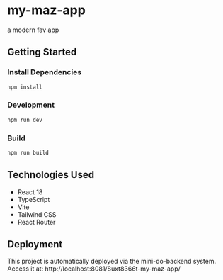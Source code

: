 # my-maz-app

a modern fav app

## Getting Started

### Install Dependencies

```bash
npm install
```

### Development

```bash
npm run dev
```

### Build

```bash
npm run build
```

## Technologies Used

- React 18
- TypeScript
- Vite
- Tailwind CSS
- React Router

## Deployment

This project is automatically deployed via the mini-do-backend system.
Access it at: http://localhost:8081/8uxt8366t-my-maz-app/